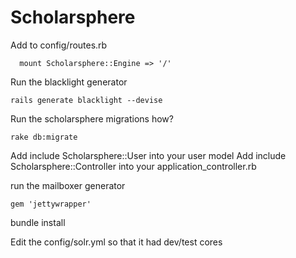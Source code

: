 # Scholarsphere

Add to config/routes.rb
```
  mount Scholarsphere::Engine => '/'
```


Run the blacklight generator
```
rails generate blacklight --devise
```

Run the scholarsphere migrations
how?

```
rake db:migrate
```

Add include Scholarsphere::User into your user model
Add include Scholarsphere::Controller into your application_controller.rb

run the mailboxer generator


```
gem 'jettywrapper'
```
bundle install


Edit the config/solr.yml so that it had dev/test cores
